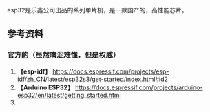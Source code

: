 esp32是乐鑫公司出品的系列单片机，是一款国产的，高性能芯片。


## 参考资料

### 官方的（虽然晦涩难懂，但是权威）

1. **【esp-idf】** https://docs.espressif.com/projects/esp-idf/zh_CN/latest/esp32s3/get-started/index.html#id2
2. 【**Arduino ESP32**】 https://docs.espressif.com/projects/arduino-esp32/en/latest/getting_started.html
3. 